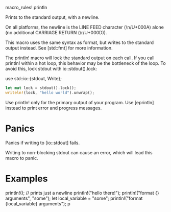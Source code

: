 macro_rules! println

Prints to the standard output, with a newline.

On all platforms, the newline is the LINE FEED character (\n/U+000A) alone
(no additional CARRIAGE RETURN (\r/U+000D)).

This macro uses the same syntax as format, but writes to the standard output instead.
See [std::fmt] for more information.

The println! macro will lock the standard output on each call. If you call
println! within a hot loop, this behavior may be the bottleneck of the loop.
To avoid this, lock stdout with io::stdout().lock:

use std::io::{stdout, Write};

```rust
let mut lock = stdout().lock();
writeln!(lock, "hello world").unwrap();

```

Use println! only for the primary output of your program. Use
[eprintln] instead to print error and progress messages.

# Panics

Panics if writing to [io::stdout] fails.

Writing to non-blocking stdout can cause an error, which will lead
this macro to panic.

# Examples

println!(); // prints just a newline
println!("hello there!");
println!("format {} arguments", "some");
let local_variable = "some";
println!("format {local_variable} arguments");
p

